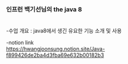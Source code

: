 ### 인프런 백기선님의 the java 8 <br><br>

-수업 개요 : java8에서 생긴 유요한 기능 소개 및 사용<br>

-notion link<br>
https://hwangjoonsung.notion.site/Java-f899426de2ba4d3fba69e632b00182b3
